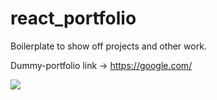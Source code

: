 # react_portfolio

Boilerplate to show off projects and other work.


Dummy-portfolio link -> https://google.com/

![](demo.gif)
